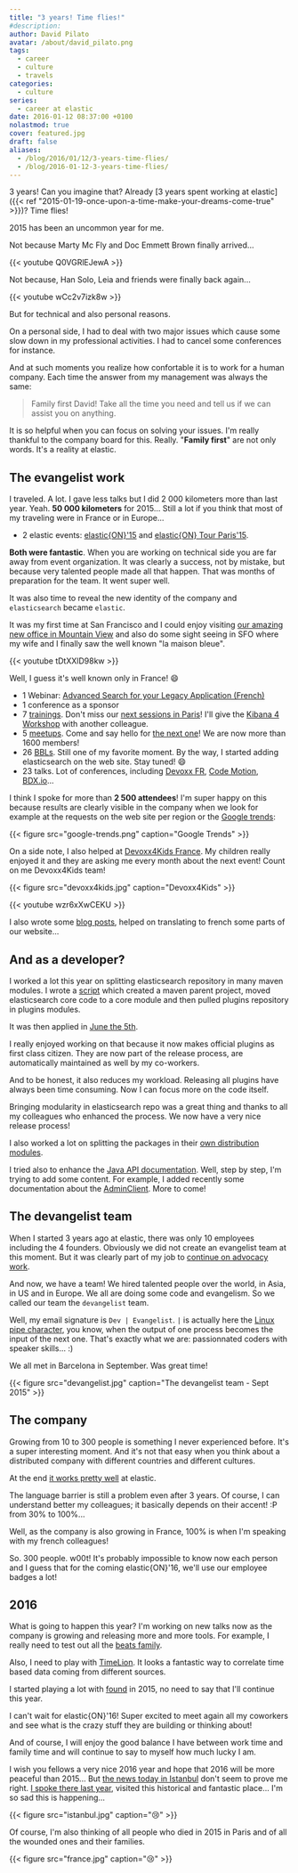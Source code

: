 ```yaml
---
title: "3 years! Time flies!"
#description: 
author: David Pilato
avatar: /about/david_pilato.png
tags:
  - career
  - culture
  - travels
categories:
  - culture
series:
  - career at elastic
date: 2016-01-12 08:37:00 +0100
nolastmod: true
cover: featured.jpg
draft: false
aliases:
  - /blog/2016/01/12/3-years-time-flies/
  - /blog/2016-01-12-3-years-time-flies/
---
```


3 years! Can you imagine that? Already [3 years spent working at elastic]({{< ref "2015-01-19-once-upon-a-time-make-your-dreams-come-true" >}})? Time flies!

2015 has been an uncommon year for me.

Not because Marty Mc Fly and Doc Emmett Brown finally arrived...

{{< youtube Q0VGRlEJewA >}}

Not because, Han Solo, Leia and friends were finally back again...

{{< youtube wCc2v7izk8w >}}

But for technical and also personal reasons.

<!--more-->

On a personal side, I had to deal with two major issues which cause some slow down in my professional activities. I had to cancel some conferences for instance.

And at such moments you realize how confortable it is to work for a human company. Each time the answer from my management was always the same:

> Family first David! Take all the time you need and tell us if we can assist you on anything.

It is so helpful when you can focus on solving your issues. I'm really thankful to the company board for this. Really. "**Family first**" are not only words. It's a reality at elastic.

## The evangelist work

I traveled. A lot. I gave less talks but I did 2 000 kilometers more than last year. Yeah. **50 000 kilometers** for 2015... Still a lot if you think that most of my traveling were in France or in Europe...

* 2 elastic events: [elastic{ON}'15](https://www.elastic.co/elasticon/2015/sf/highlights-reel) and [elastic{ON} Tour Paris'15](https://www.elastic.co/elasticon/tour/2015/paris).

**Both were fantastic**. When you are working on technical side you are far away from event organization. It was clearly a success, not by mistake, but because very talented people made all that happen. That was months of preparation for the team. It went super well.

It was also time to reveal the new identity of the company and `elasticsearch` became `elastic`.

It was my first time at San Francisco and I could enjoy visiting [our amazing new office in Mountain View](http://retaildesignblog.net/2015/05/30/elastic-office-by-garcia-tamjidi-architecture-design-mountain-view-california/comment-page-1/) and also do some sight seeing in SFO where my wife and I finally saw the well known "la maison bleue".

{{< youtube tDtXXlD98kw >}}

Well, I guess it's well known only in France! 😄

* 1 Webinar: [Advanced Search for your Legacy Application (French)](https://www.elastic.co/videos/advanced-search-legacy-application-french)
* 1 conference as a sponsor
* 7 [trainings](https://www.elastic.co/training). Don't miss our [next sessions in Paris](http://training.elastic.co/?courseId=0&city=PARIS)! I'll give the [Kibana 4 Workshop](http://training.elastic.co/class/Kibana/Paris/Feb06) with another colleague.
* 5 [meetups](http://www.meetup.com/elasticfr/). Come and say hello for [the next one](http://www.meetup.com/fr-FR/ElasticFR/events/227882863/)! We are now more than 1600 members!
* 26 [BBLs](https://www.brownbaglunch.fr/). Still one of my favorite moment. By the way, I started adding elasticsearch on the web site. Stay tuned! 😄
* 23 talks. Lot of conferences, including [Devoxx FR](http://www.devoxx.fr/), [Code Motion](http://www.codemotionworld.com/), [BDX.io](www.bdx.io)...

I think I spoke for more than **2 500 attendees**! I'm super happy on this because results are clearly visible in the company when we look for example at the requests on the web site per region or the [Google trends](http://www.google.fr/trends/explore?q=Elasticsearch#q=Elasticsearch&geo=FR%2C%20US%2C%20GB&date=1%2F2015%2012m&cmpt=geo&tz=Etc%2FGMT-1):

{{< figure src="google-trends.png" caption="Google Trends" >}}

On a side note, I also helped at [Devoxx4Kids France](http://www.devoxx4kids.org/france/). My children really enjoyed it and they are asking me every month about the next event! Count on me Devoxx4Kids team!

{{< figure src="devoxx4kids.jpg" caption="Devoxx4Kids" >}}

{{< youtube wzr6xXwCEKU >}}

I also wrote some [blog posts](https://www.elastic.co/blog/author/david-pilato), helped on translating to french some parts of our website...

## And as a developer?

I worked a lot this year on splitting elasticsearch repository in many maven modules. I wrote a [script](https://github.com/elastic/elasticsearch/commit/6024f89032c6f42c7a28211099587324abdb5858) which created a maven parent project, moved elasticsearch core code to a core module and then pulled plugins repository in plugins modules.

It was then applied in [June the 5th](https://github.com/elastic/elasticsearch/commits/5beed150ed0583e3bf71532bc1ff91bbc9bf042d).

I really enjoyed working on that because it now makes official plugins as first class citizen. They are now part of the release process, are automatically maintained as well by my co-workers.

And to be honest, it also reduces my workload. Releasing all plugins have always been time consuming. Now I can focus more on the code itself.

Bringing modularity in elasticsearch repo was a great thing and thanks to all my colleagues who enhanced the process. We now have a very nice release process!

I also worked a lot on splitting the packages in their [own distribution modules](https://github.com/elastic/elasticsearch/pull/11523).

I tried also to enhance the [Java API documentation](https://www.elastic.co/guide/en/elasticsearch/client/java-api/current/index.html). Well, step by step, I'm trying to add some content. For example, I added recently some documentation about the [AdminClient](https://www.elastic.co/guide/en/elasticsearch/client/java-api/master/java-admin.html). More to come!

## The devangelist team

When I started 3 years ago at elastic, there was only 10 employees including the 4 founders. Obviously we did not create an evangelist team at this moment. But it was clearly part of my job to [continue on advocacy work](https://www.elastic.co/blog/welcome-david).

And now, we have a team! We hired talented people over the world, in Asia, in US and in Europe. We all are doing some code and evangelism. So we called our team the `devangelist` team.

Well, my email signature is `Dev | Evangelist`. `|` is actually here the [Linux pipe character](https://en.wikipedia.org/wiki/Pipeline_(Unix)), you know, when the output of one process becomes the input of the next one. That's exactly what we are: passionnated coders with speaker skills... :)

We all met in Barcelona in September. Was great time!

{{< figure src="devangelist.jpg" caption="The devangelist team - Sept 2015" >}}

## The company

Growing from 10 to 300 people is something I never experienced before. It's a super interesting moment. And it's not that easy when you think about a distributed company with different countries and different cultures.

At the end [it works pretty well](https://www.glassdoor.fr/Avis/Elastic-Avis-E751551.htm?&countryRedirect=true) at elastic.

The language barrier is still a problem even after 3 years. Of course, I can understand better my colleagues; it basically depends on their accent! :P from 30% to 100%...

Well, as the company is also growing in France, 100% is when I'm speaking with my french colleagues!

So. 300 people. w00t! It's probably impossible to know now each person and I guess that for the coming elastic{ON}'16, we'll use our employee badges a lot!

## 2016

What is going to happen this year? I'm working on new talks now as the company is growing and releasing more and more tools. For example, I really need to test out all the [beats family](https://www.elastic.co/products/beats).

Also, I need to play with [TimeLion](https://www.elastic.co/blog/timelion-timeline). It looks a fantastic way to correlate time based data coming from different sources.

I started playing a lot with [found](https://www.elastic.co/found) in 2015, no need to say that I'll continue this year.

I can't wait for elastic{ON}'16! Super excited to meet again all my coworkers and see what is the crazy stuff they are building or thinking about!

And of course, I will enjoy the good balance I have between work time and family time and will continue to say to myself how much lucky I am.

I wish you fellows a very nice 2016 year and hope that 2016 will be more peaceful than 2015... But [the news today in Istanbul](http://www.bbc.com/news/world-europe-35290760) don't seem to prove me right. [I spoke there last year](https://voxxeddays.com/istanbul15/david-pilato-advanced-search-for-legacy-application-with-elasticsearch/), visited this historical and fantastic place... I'm so sad this is happening...

{{< figure src="istanbul.jpg" caption="😢" >}}

Of course, I'm also thinking of all people who died in 2015 in Paris and of all the wounded ones and their families.

{{< figure src="france.jpg" caption="😢" >}}
